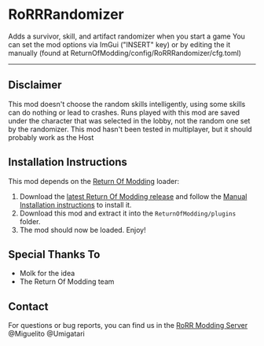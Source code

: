 # RoRRRandomizer
Adds a survivor, skill, and artifact randomizer when you start a game
You can set the mod options via ImGui ("INSERT" key) or by editing the it manually (found at ReturnOfModding/config/RoRRRandomizer/cfg.toml)

---

## Disclaimer
This mod doesn't choose the random skills intelligently, using some skills can do nothing or lead to crashes.
Runs played with this mod are saved under the character that was selected in the lobby, not the random one set by the randomizer.
This mod hasn't been tested in multiplayer, but it should probably work as the Host

## Installation Instructions
This mod depends on the [Return Of Modding](https://github.com/return-of-modding/ReturnOfModding) loader:
1. Download the [latest Return Of Modding release](https://github.com/return-of-modding/ReturnOfModding/releases) and follow the [Manual Installation instructions](https://github.com/return-of-modding/ReturnOfModding#manual-installation) to install it.
2. Download this mod and extract it into the `ReturnOfModding/plugins` folder.
3. The mod should now be loaded. Enjoy!
  
## Special Thanks To
* Molk for the idea
* The Return Of Modding team

## Contact
For questions or bug reports, you can find us in the [RoRR Modding Server](https://discord.gg/VjS57cszMq) @Miguelito @Umigatari

